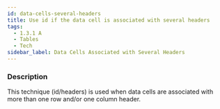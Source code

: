 ```yaml
---
id: data-cells-several-headers
title: Use id if the data cell is associated with several headers
tags:
  - 1.3.1 A
  - Tables
  - Tech
sidebar_label: Data Cells Associated with Several Headers
---
```


### Description

This technique (id/headers) is used when data cells are associated with more than one row and/or one column header.
